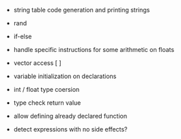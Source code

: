 - string table code generation and printing strings
- rand
- if-else
- handle specific instructions for some arithmetic on floats

- vector access [ ]

- variable initialization on declarations

- int / float type coersion

- type check return value
- allow defining already declared function

- detect expressions with no side effects?
